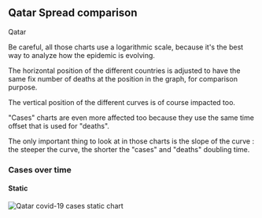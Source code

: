 ## Qatar Spread comparison 

Qatar



Be careful, all those charts use a logarithmic scale, because it's the best way to analyze how the epidemic is evolving.
 
The horizontal position of the different countries is adjusted to have the same fix number of deaths at the position in the graph, for comparison purpose.

The vertical position of the different curves is of course impacted too.

"Cases" charts are even more affected too because they use the same time offset that is used for "deaths".

The only important thing to look at in those charts is the slope of the curve : the steeper the curve, the shorter the "cases" and "deaths" doubling time.



 
### Cases over time
 
#### Static
![Qatar covid-19 cases static chart](https://raw.githubusercontent.com/madlag/coronavirus_study/master/notebooks/graphs/2020-03-20/countries/Qatar/2020-03-20_Qatar_deaths.png "Qatar covid-19 cases static chart")   

